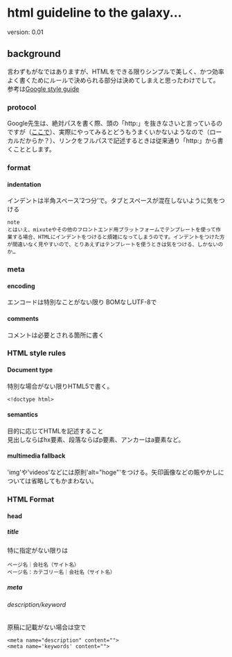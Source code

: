 # html guideline to the galaxy...
version: 0.01

## background
言わずもがなではありますが、HTMLをできる限りシンプルで美しく、かつ効率よく書くためにルールで決められる部分は決めてしまえと思ったわけでして。<br>
参考は[Google style guide](http://google-styleguide.googlecode.com/svn/trunk/htmlcssguide.xml)

### protocol
Google先生は、絶対パスを書く際、頭の「http:」を抜きなさいと言っているのですが（[ここで](http://google-styleguide.googlecode.com/svn/trunk/htmlcssguide.xml#Protocol)）、実際にやってみるとどうもうまくいかないようなので（ローカルだからか？）、リンクをフルパスで記述するときは従来通り「http:」から書くこととします。

### format
#### indentation
インデントは半角スペース'2つ分'で。タブとスペースが混在しないように気をつける

```
note
とはいえ、mixuteやその他のフロントエンド用プラットフォームでテンプレートを使って作業する場合、HTMLにインデントをつけると煩雑になってしまうのです。インデントをつけた方が間違いなく見やすいので、とりあえずはテンプレートを使うときは気をつける、しかないのか…
```

### meta
#### encoding
エンコードは特別なことがない限り BOMなしUTF-8で

#### comments
コメントは必要とされる箇所に書く

### HTML style rules
#### Document type
特別な場合がない限りHTML5で書く。

    <!doctype html>

#### semantics
目的に応じてHTMLを記述すること<br>
見出しならばhx要素、段落ならばp要素、アンカーはa要素など。

#### multimedia fallback
'img'や'videos'などには原則'alt="hoge"'をつける。矢印画像などの賑やかしについては省略してもかまわない。


### HTML Format
#### head

##### title
特に指定がない限りは

    ページ名｜会社名（サイト名）
    ページ名：カテゴリー名｜会社名（サイト名）

##### meta
###### description/keyword
原稿に記載がない場合は空で

    <meta name="description" content="">
    <meta name='keywords' content="">